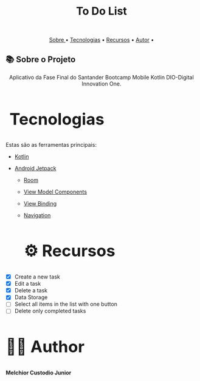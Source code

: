 <h1 align="center">To Do List</h1> 
<div align="center">
</div>
<br>

<p align="center">
  <a href="#sobre">Sobre </a> •
  <a href="#tecn">Tecnologias</a> •
  <a href="#rec">Recursos</a> •
  <a href="#autor">Autor</a> •
</p>

<a name="about"> <h2> 📚 Sobre o Projeto</h2> </a> 

<p align="center"> Aplicativo da Fase Final do Santander Bootcamp Mobile Kotlin DIO-Digital Innovation One.</p>
<p align="center">




<a name="tech"> <h2> Tecnologias</h2> </a>
==========================================
  Estas são as ferramentas principais:
- [Kotlin](https://kotlinlang.org)
- [Android Jetpack](https://developer.android.com/jetpack/getting-started)
    
    - [Room](https://developer.android.com/training/data-storage/room)
    - [View Model Components](https://developer.android.com/topic/libraries/architecture/viewmodel)
    - [View Binding](https://developer.android.com/topic/libraries/view-binding/)
    - [Navigation](https://developer.android.com/guide/navigation)

      <a name="Recursos"> <h2> ⚙️ Recursos </h2> </a>
      ============================================
- [x] Create a new task 
- [x] Edit a task 
- [x] Delete a task
- [x] Data Storage
- [ ] Select all items in the list with one button
- [ ] Delete only completed tasks

<a name="author"><h2>🙋‍♂️ Author </h2></a>
======================================

 <b>Melchior Custodio Junior </b>
 <br>

 

